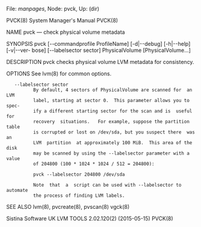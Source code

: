 File: *manpages*,  Node: pvck,  Up: (dir)

PVCK(8)                     System Manager's Manual                    PVCK(8)



NAME
       pvck — check physical volume metadata

SYNOPSIS
       pvck [--commandprofile ProfileName] [-d|--debug] [-h|--help] [-v|--ver-
       bose] [--labelsector sector] PhysicalVolume [PhysicalVolume...]

DESCRIPTION
       pvck checks physical volume LVM metadata for consistency.

OPTIONS
       See lvm(8) for common options.

       --labelsector sector
              By default, 4 sectors of PhysicalVolume are scanned for  an  LVM
              label, starting at sector 0.  This parameter allows you to spec-
              ify a different starting sector for the scan and is  useful  for
              recovery  situations.   For example, suppose the partition table
              is corrupted or lost on /dev/sda, but you suspect there  was  an
              LVM  partition  at approximately 100 MiB.  This area of the disk
              may be scanned by using the --labelsector parameter with a value
              of 204800 (100 * 1024 * 1024 / 512 = 204800):

              pvck --labelsector 204800 /dev/sda

              Note  that  a  script can be used with --labelsector to automate
              the process of finding LVM labels.

SEE ALSO
       lvm(8), pvcreate(8), pvscan(8) vgck(8)



Sistina Software UK   LVM TOOLS 2.02.120(2) (2015-05-15)               PVCK(8)

